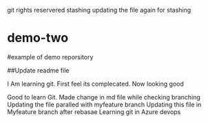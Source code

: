 git rights reservered stashing
updating the file again for stashing

# demo-two
#example of demo reporsitory

##Update readme file

I Am learning git. First feel its complecated. Now looking good

Good to learn Git.
Made change in md file while checking branching
Updating the file paralled with myfeature branch
Updating this file in Myfeature branch after rebasae
Learning git in Azure devops